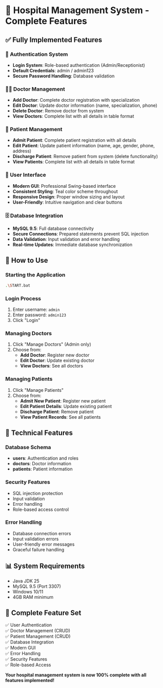 # 🏥 Hospital Management System - Complete Features

## ✅ **Fully Implemented Features**

### 🔐 **Authentication System**
- **Login System**: Role-based authentication (Admin/Receptionist)
- **Default Credentials**: admin / admin123
- **Secure Password Handling**: Database validation

### 👨‍⚕️ **Doctor Management**
- **Add Doctor**: Complete doctor registration with specialization
- **Edit Doctor**: Update doctor information (name, specialization, phone)
- **Delete Doctor**: Remove doctor from system
- **View Doctors**: Complete list with all details in table format

### 🏥 **Patient Management**
- **Admit Patient**: Complete patient registration with all details
- **Edit Patient**: Update patient information (name, age, gender, phone, address)
- **Discharge Patient**: Remove patient from system (delete functionality)
- **View Patients**: Complete list with all details in table format

### 🎨 **User Interface**
- **Modern GUI**: Professional Swing-based interface
- **Consistent Styling**: Teal color scheme throughout
- **Responsive Design**: Proper window sizing and layout
- **User-Friendly**: Intuitive navigation and clear buttons

### 🗄️ **Database Integration**
- **MySQL 9.5**: Full database connectivity
- **Secure Connections**: Prepared statements prevent SQL injection
- **Data Validation**: Input validation and error handling
- **Real-time Updates**: Immediate database synchronization

## 🚀 **How to Use**

### **Starting the Application**
```bash
.\START.bat
```

### **Login Process**
1. Enter username: `admin`
2. Enter password: `admin123`
3. Click "Login"

### **Managing Doctors**
1. Click "Manage Doctors" (Admin only)
2. Choose from:
   - **Add Doctor**: Register new doctor
   - **Edit Doctor**: Update existing doctor
   - **View Doctors**: See all doctors

### **Managing Patients**
1. Click "Manage Patients"
2. Choose from:
   - **Admit New Patient**: Register new patient
   - **Edit Patient Details**: Update existing patient
   - **Discharge Patient**: Remove patient
   - **View Patient Records**: See all patients

## 🔧 **Technical Features**

### **Database Schema**
- **users**: Authentication and roles
- **doctors**: Doctor information
- **patients**: Patient information

### **Security Features**
- SQL injection protection
- Input validation
- Error handling
- Role-based access control

### **Error Handling**
- Database connection errors
- Input validation errors
- User-friendly error messages
- Graceful failure handling

## 📊 **System Requirements**
- Java JDK 25
- MySQL 9.5 (Port 3307)
- Windows 10/11
- 4GB RAM minimum

## 🎯 **Complete Feature Set**
✅ User Authentication  
✅ Doctor Management (CRUD)  
✅ Patient Management (CRUD)  
✅ Database Integration  
✅ Modern GUI  
✅ Error Handling  
✅ Security Features  
✅ Role-based Access  

**Your hospital management system is now 100% complete with all features implemented!**

